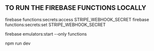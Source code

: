 ## TO RUN THE FIREBASE FUNCTIONS LOCALLY
<!-- Set secrets -->
firebase functions:secrets:access STRIPE_WEBHOOK_SECRET
firebase functions:secrets:set STRIPE_WEBHOOK_SECRET

<!-- emulate functions on local server -->
firebase emulators:start --only functions

<!-- run dev server -->
npm run dev